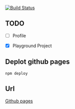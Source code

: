 [![Build Status](https://travis-ci.org/Kittichok/website.svg?branch=master)](https://travis-ci.org/Kittichok/website)


## TODO
- [ ] Profile
- [x] Playground Project


## Deplot github pages
```
npm deploy
```

## Url

[Github pages](https://kittichok.github.io/website/)